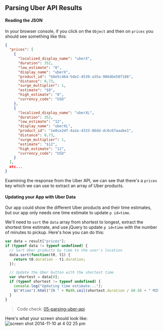 ## Parsing Uber API Results

#### Reading the JSON

In your browser console, if you click on the `Object` and then on `prices` you should see something like this:

```json
{
  "prices": [
    {
      "localized_display_name": "uberX",
      "duration": 352,
      "low_estimate": "8",
      "display_name": "uberX",
      "product_id": "b8e5c464-5de2-4539-a35a-986d6e58f186",
      "distance": 0.73,
      "surge_multiplier": 1,
      "estimate": "$8",
      "high_estimate": "8",
      "currency_code": "USD"
    },
    {
      "localized_display_name": "uberXL",
      "duration": 352,
      "low_estimate": "12",
      "display_name": "uberXL",
      "product_id": "1e0ce2df-4a1e-4333-86dd-dc0c67aaabe1",
      "distance": 0.73,
      "surge_multiplier": 1,
      "estimate": "$12",
      "high_estimate": "12",
      "currency_code": "USD"
    }
  ],
  etc...
}
```

Examining the response from the Uber API, we can see that there's a `prices` key which we can use to extract an array of Uber products.

#### Updating your App with Uber Data

Our app could show the different Uber products and their time estimates, but our app only needs one time estimate to update `p id=time`.

We'll need to `sort` the `data` array from shortest to longest, extract the shortest time estimate, and use jQuery to update `p id=time` with the number of minutes to pickup. Here's how you can do this:

```js
var data = result["prices"]; 
if (typeof data != typeof undefined) {
  // Sort Uber products by time to the user's location 
  data.sort(function(t0, t1) {
    return t0.duration - t1.duration;
  });

  // Update the Uber button with the shortest time
  var shortest = data[0];
  if (typeof shortest != typeof undefined) {
    console.log("Updating time estimate...");
    $("#time").html("IN " + Math.ceil(shortest.duration / 60.0) + " MIN");
  }
}
```

> Code check: [05-parsing-uber-api](https://github.com/Thinkful/uber-api-guide/tree/master/app/05-parsing-uber-api)

Here's what your screen should look like:
![screen shot 2014-11-10 at 4 02 25 pm](https://cloud.githubusercontent.com/assets/791818/4983693/e8794042-691c-11e4-9e61-516977ef1636.png)
